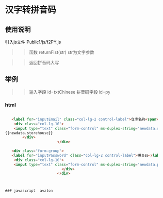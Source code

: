 
# 汉字转拼音码

## 使用说明

   
   引入js文件  Public1/js/f2PY.js

   >> 函数 returnFist(str)  str为文字参数 

   >> 返回拼音码大写
   
## 举例
 >> 输入字段 id=txtChinese
 >> 拼音码字段 id=py
### html
````   html
   
   <label for="inputEmail" class="col-lg-2 control-label">仓库名称<span>*</span></label>
    <div class="col-lg-10">
    <input type="text" class="form-control" ms-duplex-string="newdata.storehouse" placeholder="仓库名称" id="txtChinese">
{{newdata.storehouse}}
        </div>
                        </div>
                          
   <div class="form-group">
   <label for="inputPassword" class="col-lg-2 control-label">拼音码</label>
    <div class="col-lg-10">
    <input type="text" class="form-control" ms-duplex-string="newdata.pym"  placeholder="拼音码"  id='py'>
                          </div>
                        </div>



### javascript  avalon


